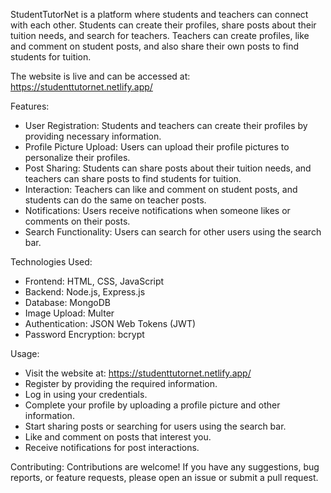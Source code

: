 StudentTutorNet is a platform where students and teachers can connect with each other. Students can create their profiles, share posts about their tuition needs, and search for teachers. Teachers can create profiles, like and comment on student posts, and also share their own posts to find students for tuition.

The website is live and can be accessed at: https://studenttutornet.netlify.app/

Features:
- User Registration: Students and teachers can create their profiles by providing necessary information.
- Profile Picture Upload: Users can upload their profile pictures to personalize their profiles.
- Post Sharing: Students can share posts about their tuition needs, and teachers can share posts to find students for tuition.
- Interaction: Teachers can like and comment on student posts, and students can do the same on teacher posts.
- Notifications: Users receive notifications when someone likes or comments on their posts.
- Search Functionality: Users can search for other users using the search bar.

Technologies Used:
- Frontend: HTML, CSS, JavaScript
- Backend: Node.js, Express.js
- Database: MongoDB
- Image Upload: Multer
- Authentication: JSON Web Tokens (JWT)
- Password Encryption: bcrypt

Usage:
- Visit the website at: https://studenttutornet.netlify.app/
- Register by providing the required information.
- Log in using your credentials.
- Complete your profile by uploading a profile picture and other information.
- Start sharing posts or searching for users using the search bar.
- Like and comment on posts that interest you.
- Receive notifications for post interactions.

Contributing:
Contributions are welcome! If you have any suggestions, bug reports, or feature requests, please open an issue or submit a pull request.

